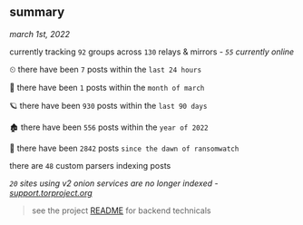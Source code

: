 
## summary
_march 1st, 2022_

currently tracking `92` groups across `130` relays & mirrors - _`55` currently online_

⏲ there have been `7` posts within the `last 24 hours`

🦈 there have been `1` posts within the `month of march`

🪐 there have been `930` posts within the `last 90 days`

🏚 there have been `556` posts within the `year of 2022`

🦕 there have been `2842` posts `since the dawn of ransomwatch`

there are `48` custom parsers indexing posts

_`20` sites using v2 onion services are no longer indexed - [support.torproject.org](https://support.torproject.org/onionservices/v2-deprecation/)_

> see the project [README](https://github.com/thetanz/ransomwatch#ransomwatch--) for backend technicals
